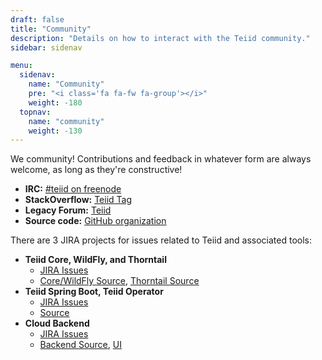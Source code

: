 ```yaml
---
draft: false
title: "Community"
description: "Details on how to interact with the Teiid community."
sidebar: sidenav

menu:
  sidenav:
    name: "Community"
    pre: "<i class='fa fa-fw fa-group'></i>"
    weight: -180
  topnav:
    name: "community"
    weight: -130
---
```


We <i class="fa fa-heart text-danger"></i> community! Contributions and feedback in whatever form are always welcome, as long as they're constructive!

* **IRC:** [#teiid on freenode](irc://freenode.net/teiid)
* **StackOverflow:** [Teiid Tag](https://stackoverflow.com/questions/tagged/teiid)
* **Legacy Forum:** [Teiid](https://developer.jboss.org/en/teiid)
* **Source code:** [GitHub organization](https://github.com/teiid)
    
There are 3 JIRA projects for issues related to Teiid and associated tools:

* **Teiid Core, WildFly, and Thorntail**
    * [JIRA Issues](https://issues.redhat.com/projects/TEIID/issues)
    * [Core/WildFly Source](https://github.com/teiid/teiid), [Thorntail Source](https://github.com/teiid/teiid-thorntail) 
* **Teiid Spring Boot, Teiid Operator**
    * [JIRA Issues](https://issues.redhat.com/projects/TEIIDSB/issues)
    * [Source](https://github.com/teiid/teiid-spring-boot)
* **Cloud Backend**
    * [JIRA Issues](https://issues.redhat.com/projects/TEIIDTOOLS/issues)
    * [Backend Source](https://github.com/app/dv), [UI](https://github.com/syndesisio/syndesis-react)


